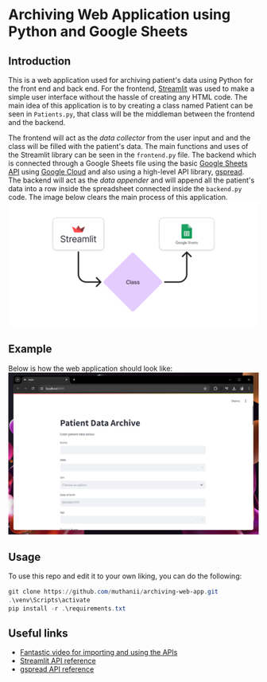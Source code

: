 # Archiving Web Application using Python and Google Sheets

## Introduction

This is a web application used for archiving patient's data using Python for the front end and back end. For the frontend, [Streamlit](https://streamlit.io/) was used to make a simple user interface without the hassle of creating any HTML code. The main idea of this application is to by creating a class named Patient can be seen in ``Patients.py``, that class will be the middleman between the frontend and the backend.

The frontend will act as the *data collector* from the user input and and the class will be filled with the patient's data. The main functions and uses of the Streamlit library can be seen in the ``frontend.py`` file. The backend which is connected through a Google Sheets file using the basic [Google Sheets API](https://developers.google.com/sheets/api/guides/concepts) using [Google Cloud](https://cloud.google.com/) and also using a high-level API library, [gspread](https://github.com/burnash/gspread). The backend will act as the *data appender* and will append all the patient's data into a row inside the spreadsheet connected inside the ``backend.py`` code. The image below clears the main process of this application.
![Idea of the process.](img/process.png)

## Example

Below is how the web application should look like:
![Result of the web application.](img/result.png)

## Usage

To use this repo and edit it to your own liking, you can do the following:

```powershell
git clone https://github.com/muthanii/archiving-web-app.git
.\venv\Scripts\activate
pip install -r .\requirements.txt
```

## Useful links

- [Fantastic video for importing and using the APIs](https://www.youtube.com/watch?v=zCEJurLGFRk&t=355s)
- [Streamlit API reference](https://docs.streamlit.io/)
- [gspread API reference](https://docs.gspread.org/en/v6.0.0/)
